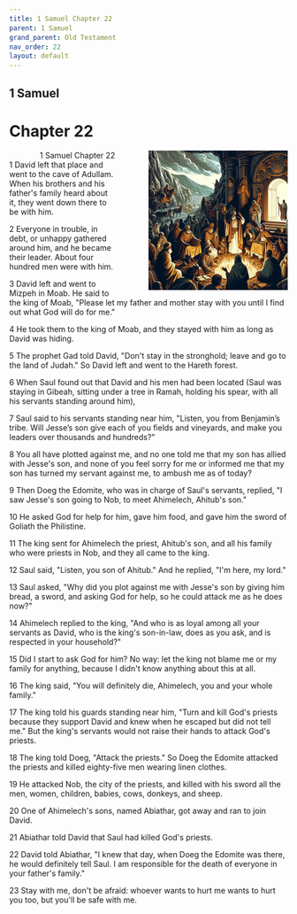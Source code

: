 ```yaml
---
title: 1 Samuel Chapter 22
parent: 1 Samuel
grand_parent: Old Testament
nav_order: 22
layout: default
---
```


## 1 Samuel

# Chapter 22

<div style="clear: both; text-align: right;">
    <img src="/assets/Image/1 Samuel/500/22.jpg" alt="1 Samuel Chapter 22" class="chapter-image" style="max-width: 50%; height: auto; float: right; margin: 0 0 10px 10px; padding-left: 10%;">
    <figcaption style="font-size: 14px;">1 Samuel Chapter 22</figcaption>
</div>
1 David left that place and went to the cave of Adullam. When his brothers and his father's family heard about it, they went down there to be with him.

2 Everyone in trouble, in debt, or unhappy gathered around him, and he became their leader. About four hundred men were with him.

3 David left and went to Mizpeh in Moab. He said to the king of Moab, "Please let my father and mother stay with you until I find out what God will do for me."

4 He took them to the king of Moab, and they stayed with him as long as David was hiding.

5 The prophet Gad told David, "Don't stay in the stronghold; leave and go to the land of Judah." So David left and went to the Hareth forest.

6 When Saul found out that David and his men had been located (Saul was staying in Gibeah, sitting under a tree in Ramah, holding his spear, with all his servants standing around him),

7 Saul said to his servants standing near him, "Listen, you from Benjamin’s tribe. Will Jesse’s son give each of you fields and vineyards, and make you leaders over thousands and hundreds?"

8 You all have plotted against me, and no one told me that my son has allied with Jesse's son, and none of you feel sorry for me or informed me that my son has turned my servant against me, to ambush me as of today?

9 Then Doeg the Edomite, who was in charge of Saul's servants, replied, "I saw Jesse's son going to Nob, to meet Ahimelech, Ahitub's son."

10 He asked God for help for him, gave him food, and gave him the sword of Goliath the Philistine.

11 The king sent for Ahimelech the priest, Ahitub's son, and all his family who were priests in Nob, and they all came to the king.

12 Saul said, "Listen, you son of Ahitub." And he replied, "I'm here, my lord."

13 Saul asked, "Why did you plot against me with Jesse's son by giving him bread, a sword, and asking God for help, so he could attack me as he does now?"

14 Ahimelech replied to the king, "And who is as loyal among all your servants as David, who is the king's son-in-law, does as you ask, and is respected in your household?"

15 Did I start to ask God for him? No way: let the king not blame me or my family for anything, because I didn't know anything about this at all.

16 The king said, "You will definitely die, Ahimelech, you and your whole family."

17 The king told his guards standing near him, "Turn and kill God's priests because they support David and knew when he escaped but did not tell me." But the king's servants would not raise their hands to attack God's priests.

18 The king told Doeg, "Attack the priests." So Doeg the Edomite attacked the priests and killed eighty-five men wearing linen clothes.

19 He attacked Nob, the city of the priests, and killed with his sword all the men, women, children, babies, cows, donkeys, and sheep.

20 One of Ahimelech's sons, named Abiathar, got away and ran to join David.

21 Abiathar told David that Saul had killed God's priests.

22 David told Abiathar, "I knew that day, when Doeg the Edomite was there, he would definitely tell Saul. I am responsible for the death of everyone in your father's family."

23 Stay with me, don't be afraid: whoever wants to hurt me wants to hurt you too, but you'll be safe with me.


